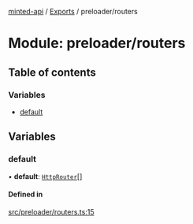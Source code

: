 [minted-api](../README.md) / [Exports](../modules.md) / preloader/routers

# Module: preloader/routers

## Table of contents

### Variables

- [default](preloader_routers.md#default)

## Variables

### default

• **default**: [`HttpRouter`](../classes/classes_http_router.HttpRouter.md)[]

#### Defined in

[src/preloader/routers.ts:15](https://github.com/ianzepp/minted-api-ts/blob/d1e72a6/src/preloader/routers.ts#L15)
